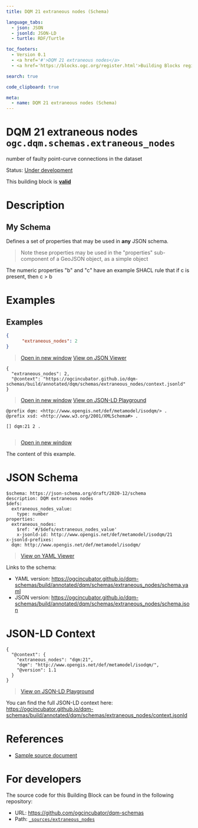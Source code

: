 ```yaml
---
title: DQM 21 extraneous nodes (Schema)

language_tabs:
  - json: JSON
  - jsonld: JSON-LD
  - turtle: RDF/Turtle

toc_footers:
  - Version 0.1
  - <a href='#'>DQM 21 extraneous nodes</a>
  - <a href='https://blocks.ogc.org/register.html'>Building Blocks register</a>

search: true

code_clipboard: true

meta:
  - name: DQM 21 extraneous nodes (Schema)
---
```



# DQM 21 extraneous nodes `ogc.dqm.schemas.extraneous_nodes`

number of faulty point-curve connections in the dataset

<p class="status">
    <span data-rainbow-uri="http://www.opengis.net/def/status">Status</span>:
    <a href="http://www.opengis.net/def/status/under-development" target="_blank" data-rainbow-uri>Under development</a>
</p>

<aside class="success">
This building block is <strong><a href="https://github.com/ogcincubator/dqm-schemas/blob/master/build/tests/dqm/schemas/extraneous_nodes/" target="_blank">valid</a></strong>
</aside>

# Description

## My Schema

Defines a set of properties that may be used in **any** JSON schema.

> Note these properties may be used in the "properties" sub-component of a GeoJSON object, as a simple object

The numeric properties "b" and "c" have an example SHACL rule that if c is present, then c > b
# Examples

## Examples



```json
{
      "extraneous_nodes": 2
}
```

<blockquote class="lang-specific json">
  <p class="example-links">
    <a target="_blank" href="https://ogcincubator.github.io/dqm-schemas/build/tests/dqm/schemas/extraneous_nodes/example_1_1.json">Open in new window</a>
    <a target="_blank" href="https://avillar.github.io/TreedocViewer/?dataParser=json&amp;dataUrl=https%3A%2F%2Fogcincubator.github.io%2Fdqm-schemas%2Fbuild%2Ftests%2Fdqm%2Fschemas%2Fextraneous_nodes%2Fexample_1_1.json&amp;expand=2&amp;option=%7B%22showTable%22%3A+false%7D">View on JSON Viewer</a></p>
</blockquote>




```jsonld
{
  "extraneous_nodes": 2,
  "@context": "https://ogcincubator.github.io/dqm-schemas/build/annotated/dqm/schemas/extraneous_nodes/context.jsonld"
}
```

<blockquote class="lang-specific jsonld">
  <p class="example-links">
    <a target="_blank" href="https://ogcincubator.github.io/dqm-schemas/build/tests/dqm/schemas/extraneous_nodes/example_1_1.jsonld">Open in new window</a>
    <a target="_blank" href="https://json-ld.org/playground/#json-ld=https%3A%2F%2Fogcincubator.github.io%2Fdqm-schemas%2Fbuild%2Ftests%2Fdqm%2Fschemas%2Fextraneous_nodes%2Fexample_1_1.jsonld">View on JSON-LD Playground</a>
</blockquote>




```turtle
@prefix dqm: <http://www.opengis.net/def/metamodel/isodqm/> .
@prefix xsd: <http://www.w3.org/2001/XMLSchema#> .

[] dqm:21 2 .


```

<blockquote class="lang-specific turtle">
  <p class="example-links">
    <a target="_blank" href="https://ogcincubator.github.io/dqm-schemas/build/tests/dqm/schemas/extraneous_nodes/example_1_1.ttl">Open in new window</a>
</blockquote>


The content of this example. 


# JSON Schema

```yaml--schema
$schema: https://json-schema.org/draft/2020-12/schema
description: DQM extraneous nodes
$defs:
  extraneous_nodes_value:
    type: number
properties:
  extraneous_nodes:
    $ref: '#/$defs/extraneous_nodes_value'
    x-jsonld-id: http://www.opengis.net/def/metamodel/isodqm/21
x-jsonld-prefixes:
  dqm: http://www.opengis.net/def/metamodel/isodqm/

```

> <a target="_blank" href="https://avillar.github.io/TreedocViewer/?dataParser=yaml&amp;dataUrl=https%3A%2F%2Fogcincubator.github.io%2Fdqm-schemas%2Fbuild%2Fannotated%2Fdqm%2Fschemas%2Fextraneous_nodes%2Fschema.yaml&amp;expand=2&amp;option=%7B%22showTable%22%3A+false%7D">View on YAML Viewer</a>

Links to the schema:

* YAML version: <a href="https://ogcincubator.github.io/dqm-schemas/build/annotated/dqm/schemas/extraneous_nodes/schema.yaml" target="_blank">https://ogcincubator.github.io/dqm-schemas/build/annotated/dqm/schemas/extraneous_nodes/schema.yaml</a>
* JSON version: <a href="https://ogcincubator.github.io/dqm-schemas/build/annotated/dqm/schemas/extraneous_nodes/schema.json" target="_blank">https://ogcincubator.github.io/dqm-schemas/build/annotated/dqm/schemas/extraneous_nodes/schema.json</a>


# JSON-LD Context

```json--ldContext
{
  "@context": {
    "extraneous_nodes": "dqm:21",
    "dqm": "http://www.opengis.net/def/metamodel/isodqm/",
    "@version": 1.1
  }
}
```

> <a target="_blank" href="https://json-ld.org/playground/#json-ld=https%3A%2F%2Fogcincubator.github.io%2Fdqm-schemas%2Fbuild%2Fannotated%2Fdqm%2Fschemas%2Fextraneous_nodes%2Fcontext.jsonld">View on JSON-LD Playground</a>

You can find the full JSON-LD context here:
<a href="https://ogcincubator.github.io/dqm-schemas/build/annotated/dqm/schemas/extraneous_nodes/context.jsonld" target="_blank">https://ogcincubator.github.io/dqm-schemas/build/annotated/dqm/schemas/extraneous_nodes/context.jsonld</a>

# References

* [Sample source document](https://example.com/sources/1)

# For developers

The source code for this Building Block can be found in the following repository:

* URL: <a href="https://github.com/ogcincubator/dqm-schemas" target="_blank">https://github.com/ogcincubator/dqm-schemas</a>
* Path:
<code><a href="https://github.com/ogcincubator/dqm-schemas/blob/HEAD/_sources/extraneous_nodes" target="_blank">_sources/extraneous_nodes</a></code>

